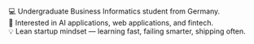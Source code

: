 💻 Undergraduate Business Informatics student from Germany.<br/>
🤖 Interested in AI applications, web applications, and fintech.<br/>
💡 Lean startup mindset — learning fast, failing smarter, shipping often.<br/>

